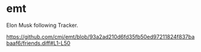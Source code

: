 # emt
Elon Musk following Tracker.

https://github.com/cmj/emt/blob/93a2ad210d6fd35fb50ed97211824f837babaaf6/friends.diff#L1-L50
